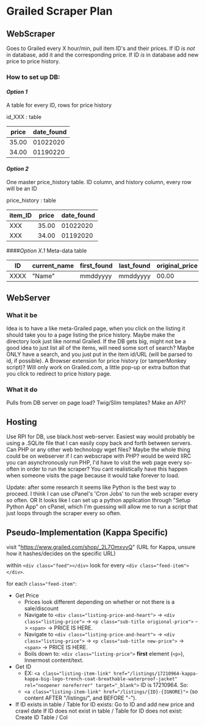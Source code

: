# Grailed Scraper Plan

## WebScraper
Goes to Grailed every X hour/min, pull item ID's and their prices.
	If ID *is not* in database, add it and the corresponding price.
	If ID *is* in database add new price to price history.

### How to set up DB:
#### _Option 1_
A table for every ID, rows for price history

id_XXX : table

|  price | date_found |
|--------|------------|
| 35.00  | 01022020   |
| 34.00  | 01190220   |

#### _Option 2_
One master price_history table.
ID column, and history column, every row will be an ID 

price_history : table

| item_ID | price | date_found |
|---------|-------|------------|
|   XXX   | 35.00 |  01022020  |
|   XXX   | 34.00 |  01192020  |


####_Option X.1_
Meta-data table

|  ID  | current_name | first_found | last_found | original_price |
|------|--------------|-------------|------------|----------------|
| XXXX |    "Name"    |   mmddyyyy  |  mmddyyyy  |      00.00     |


## WebServer
### What it be
Idea is to have a like meta-Grailed page, when you click on the listing it should take you to a page listing the price history. Maybe make the directory look just like normal Grailed. If the DB gets big, might not be a good idea to just list all of the items, will need some sort of search? Maybe ONLY have a search, and you just put in the item id/URL (will be parsed to id, if possible).
A Browser extension for price history (or tamperMonkey script)? Will only work on Grailed.com, a little pop-up or extra button that you click to redirect to price history page.

### What it do
Pulls from DB server on page load? Twig/Slim templates? Make an API?


## Hosting
Use RPI for DB, use black.host web-server. Easiest way would probably be using a .SQLite file that I can easily copy back and forth between servers. Can PHP or any other web technology wget files? Maybe the whole thing could be on webserver if I can webscrape with PHP? would be weird IIRC you can asynchronously run PHP, I'd have to visit the web page every so-often in order to run the scraper? You cant realistically have this happen when someone visits the page because it would take forever to load.

Update: after some research it seems like Python is the best way to proceed. I think I can use cPanel's 'Cron Jobs' to run the web scraper every so often.
OR
It looks like I can set up a python application through "Setup Python App" on cPanel, which I'm guessing will allow me to run a script that just loops through the scraper every so often.

## Pseudo-Implementation (Kappa Specific)

visit "https://www.grailed.com/shop/_2L7OmxvvQ" (URL for Kappa, unsure how it hashes/decides on the specific URL)

within `<div class="feed"></div>` look for every `<div class="feed-item"></div>`.

for each `class="feed-item"`:
* Get Price
	* Prices look different depending on whether or not there is a sale/discount
	* Navigate to `<div class="listing-price-and-heart">` -> `<div class="listing-price">` -> `<p class="sub-title origional-price">` -> `<span>` -> PRICE IS HERE.
	* Navigate to `<div class="listing-price-and-heart">` -> `<div class="listing-price">` -> `<p class="sub-title new-price">` -> `<span>` -> PRICE IS HERE.
	* Boils down to: `<div class="listing-price">` **first** element (`<p>`), Innermost content/text.
* Get ID
	* EX: `<a class="listing-item-link" href="/listings/17210964-kappa-kappa-big-logo-trench-coat-breathable-waterproof-jacket" rel="noopener noreferrer" target="_blank">` ID is 17210964. So:
	* `<a class="listing-item-link" href="/listings/{ID}-{IGNORE}">` (so content AFTER "/listings/", and BEFORE "-").
* 
	If ID exists in table / Table for ID exists: 
		Go to ID and add new price and crawl date
	If ID does not exist in table / Table for ID does not exist:
		Create ID Table / Col
